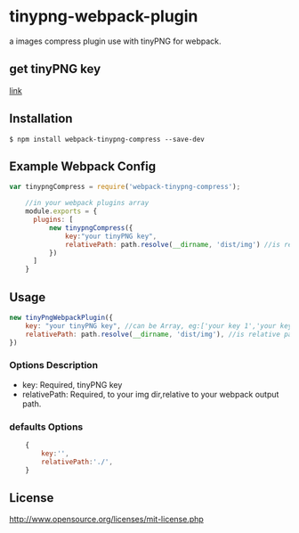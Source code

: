 # tinypng-webpack-plugin

a images compress plugin use with tinyPNG for webpack.

## get tinyPNG key

[link](https://tinypng.com/developers)

## Installation

`$ npm install webpack-tinypng-compress --save-dev`

## Example Webpack Config

```javascript
var tinypngCompress = require('webpack-tinypng-compress');

    //in your webpack plugins array
    module.exports = {
      plugins: [
          new tinypngCompress({
              key:"your tinyPNG key",
              relativePath: path.resolve(__dirname, 'dist/img') //is relative path to output.puth
          })
      ]
    }
```

## Usage
```javascript
new tinyPngWebpackPlugin({
    key: "your tinyPNG key", //can be Array, eg:['your key 1','your key 2'....]
    relativePath: path.resolve(__dirname, 'dist/img'), //is relative path to output.puth
})
```

### Options Description
* key: Required, tinyPNG key
* relativePath: Required, to your img dir,relative to your webpack output path.

### defaults Options
```javascript
    {
        key:'',
        relativePath:'./',
    }
```

## License
http://www.opensource.org/licenses/mit-license.php
